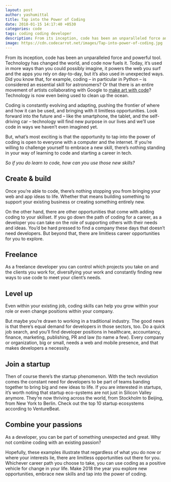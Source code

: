 ```yaml
---
layout: post
author: yashumittal
title: Tap into the Power of Coding
date: 2018-01-15 14:17:40 +0530
categories: code
tags: coding coding developer
description: From its inception, code has been an unparalleled force and powerful tool. Technology has changed the world, and the power of coding now fuels it.
image: https://cdn.codecarrot.net/images/Tap-into-power-of-coding.jpg
---
```


From its inception, code has been an unparalleled force and powerful tool. Technology has changed the world, and code now fuels it. Today, it’s used in more ways than you could possibly imagine, it powers the web you surf and the apps you rely on day-to-day, but it’s also used in unexpected ways. Did you know that, for example, coding – in particular in Python – is considered an essential skill for astronomers? Or that there is an entire movement of artists collaborating with Google to [make art with code](//devart.withgoogle.com/)? Technology is now even being used to clean up the ocean.

Coding is constantly evolving and adapting, pushing the frontier of where and how it can be used, and bringing with it limitless opportunities. Look forward into the future and – like the smartphone, the tablet, and the self-driving car – technology will find new purpose in our lives and we’ll use code in ways we haven’t even imagined yet.

But, what’s most exciting is that the opportunity to tap into the power of coding is open to everyone with a computer and the internet. If you’re willing to challenge yourself to embrace a new skill, there’s nothing standing in your way of learning to code and starting a career in tech.

*So if you do learn to code, how can you use those new skills?*

## Create & build

Once you’re able to code, there’s nothing stopping you from bringing your web and app ideas to life. Whether that means building something to support your existing business or creating something entirely new. 

On the other hand, there are other opportunities that come with adding coding to your skillset. If you go down the path of coding for a career, as a developer you can take on the role of supporting others with their needs and ideas. You’d be hard pressed to find a company these days that doesn’t need developers. But beyond that, there are limitless career opportunities for you to explore.

## Freelance

As a freelance developer you can control which projects you take on and the clients you work for, diversifying your work and constantly finding new ways to use code to meet your client’s needs.   

## Level up

Even within your existing job, coding skills can help you grow within your role or even change positions within your company.

But maybe you’re drawn to working in a traditional industry. The good news is that there’s equal demand for developers in those sectors, too. Do a quick job search, and you’ll find developer positions in healthcare, accountancy, finance, marketing, publishing, PR and law (to name a few). Every company or organization, big or small, needs a web and mobile presence, and that makes developers a necessity.

## Join a startup

Then of course there’s the startup phenomenon. With the tech revolution comes the constant need for developers to be part of teams banding together to bring big and new ideas to life. If you are interested in startups, it’s worth noting that startup eco-systems are not just in Silicon Valley anymore. They’re now thriving across the world, from Stockholm to Beijing, from New York to Berlin. Check out the top 10 startup ecosystems according to VentureBeat.

## Combine your passions

As a developer, you can be part of something unexpected and great. Why not combine coding with an existing passion?

Hopefully, these examples illustrate that regardless of what you do now or where your interests lie, there are limitless opportunities out there for you. Whichever career path you choose to take, you can use coding as a positive vehicle for change in your life. Make 2018 the year you explore new opportunities, embrace new skills and tap into the power of coding.

